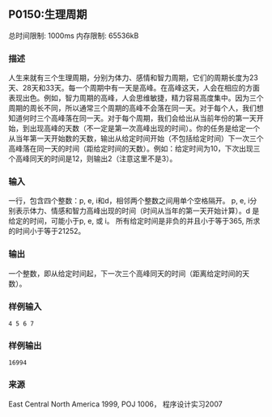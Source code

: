 ## P0150:生理周期
总时间限制: 1000ms 内存限制: 65536kB

### 描述
人生来就有三个生理周期，分别为体力、感情和智力周期，它们的周期长度为23天、28天和33天。每一个周期中有一天是高峰。在高峰这天，人会在相应的方面表现出色。例如，智力周期的高峰，人会思维敏捷，精力容易高度集中。因为三个周期的周长不同，所以通常三个周期的高峰不会落在同一天。对于每个人，我们想知道何时三个高峰落在同一天。对于每个周期，我们会给出从当前年份的第一天开始，到出现高峰的天数（不一定是第一次高峰出现的时间）。你的任务是给定一个从当年第一天开始数的天数，输出从给定时间开始（不包括给定时间）下一次三个高峰落在同一天的时间（距给定时间的天数）。例如：给定时间为10，下次出现三个高峰同天的时间是12，则输出2（注意这里不是3）。
### 输入
一行，包含四个整数：p, e, i和d，相邻两个整数之间用单个空格隔开。 p, e, i分别表示体力、情感和智力高峰出现的时间（时间从当年的第一天开始计算）。d 是给定的时间，可能小于p, e, 或 i。 所有给定时间是非负的并且小于等于365, 所求的时间小于等于21252。
### 输出
一个整数，即从给定时间起，下一次三个高峰同天的时间（距离给定时间的天数）。
### 样例输入
~~~
4 5 6 7
~~~
### 样例输出
~~~
16994
~~~
### 来源
East Central North America 1999, POJ 1006， 程序设计实习2007